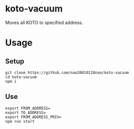 # koto-vacuum
Moves all KOTO to specified address.

# Usage
## Setup

```
git clone https://github.com/nao20010128nao/koto-vacuum
cd koto-vacuum
npm i
```

## Use

```
export FROM_ADDRESS=
export TO_ADDRESS=
export FROM_ADDRESS_PRIV=
npm run start
```
